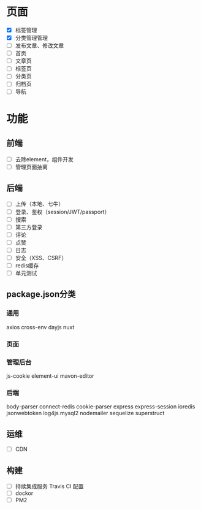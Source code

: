 # 页面
- [X] 标签管理
- [X] 分类管理管理
- [ ] 发布文章、修改文章
- [ ] 首页
- [ ] 文章页
- [ ] 标签页
- [ ] 分类页
- [ ] 归档页
- [ ] 导航

# 功能
## 前端
- [ ] 去除element，组件开发
- [ ] 管理页面抽离

## 后端
- [ ] 上传（本地、七牛）
- [ ] 登录、鉴权（session/JWT/passport）
- [ ] 搜索
- [ ] 第三方登录
- [ ] 评论
- [ ] 点赞
- [ ] 日志
- [ ] 安全（XSS、CSRF）
- [ ] redis缓存
- [ ] 单元测试

## package.json分类
### 通用
axios
cross-env
dayjs
nuxt

### 页面


### 管理后台
js-cookie
element-ui
mavon-editor

### 后端
body-parser
connect-redis
cookie-parser
express
express-session
ioredis
jsonwebtoken
log4js
mysql2
nodemailer
sequelize
superstruct

## 运维
- [ ] CDN

## 构建
- [ ] 持续集成服务 Travis CI 配置
- [ ] dockor
- [ ] PM2